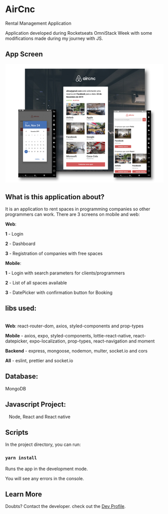 # AirCnc

Rental Management Application

Application developed during Rocketseats OmniStack Week with some modifications made during my journey with JS.


## App Screen
 
 <p align="center">
  <img alt="GitHub language count" src="https://github.com/keepact/AirCnC/blob/master/app-screen.jpg">
 </p>
 
## What is this application about?

It is an application to rent spaces in programming companies so other programmers can work. There are 3 screens on mobile and web: 

<strong>Web</strong>:

<strong>1</strong> - Login

<strong>2</strong> - Dashboard

<strong>3</strong> - Registration of companies with free spaces 

<strong>Mobile</strong>:

<strong>1</strong> - Login with search parameters for clients/programmers

<strong>2</strong> - List of all spaces available

<strong>3</strong> - DatePicker with confirmation button for Booking


## libs used:
    
<strong>Web</strong>: react-router-dom, axios, styled-components and prop-types

<strong>Mobile</strong> - axios, expo, styled-components, lottie-react-native, react-datepicker, expo-localization, prop-types, react-navigation and moment

<strong>Backend</strong> - express, mongoose, nodemon, multer, socket.io and cors

<strong>All</strong> - eslint, prettier and socket.io
  
  
  
## Database:

 MongoDB
 
## Javascript Project:
 
 Node, React and React native

## Scripts

In the project directory, you can run:

### `yarn install`

Runs the app in the development mode.<br />

You will see any errors in the console.

## Learn More

Doubts? Contact the developer. check out the [Dev Profile](https://github.com/keepact).<br />

